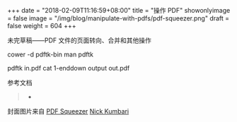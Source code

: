 +++
date = "2018-02-09T11:16:59+08:00"
title = "操作 PDF"
showonlyimage = false
image = "/img/blog/manipulate-with-pdfs/pdf-squeezer.png"
draft = false
weight = 604
+++

未完草稿——PDF 文件的页面转向、合并和其他操作
<!--more-->

cower -d pdftk-bin
man pdftk

pdftk in.pdf cat 1-enddown output out.pdf

参考文档

> -

封面图片来自 [PDF Squeezer](https://dribbble.com/shots/1117540-PDF-Squeezer) <a href="https://dribbble.com/kumbari"><i class="fa fa-dribbble" aria-hidden="true"></i> Nick Kumbari</a>

